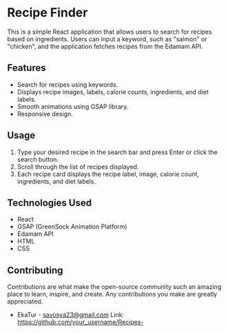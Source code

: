 # Recipe Finder

This is a simple React application that allows users to search for recipes based on ingredients. Users can input a keyword, such as "salmon" or "chicken", and the application fetches recipes from the Edamam API.

## Features

- Search for recipes using keywords.
- Displays recipe images, labels, calorie counts, ingredients, and diet labels.
- Smooth animations using GSAP library.
- Responsive design.

## Usage

1. Type your desired recipe in the search bar and press Enter or click the search button.
2. Scroll through the list of recipes displayed.
3. Each recipe card displays the recipe label, image, calorie count, ingredients, and diet labels.

## Technologies Used
- React
- GSAP (GreenSock Animation Platform)
- Edamam API
- HTML
- CSS

## Contributing
Contributions are what make the open-source community such an amazing place to learn, inspire, and create. Any contributions you make are greatly appreciated.

- EkaTur - savosya23@gmail.com
Link: https://github.com/your_username/Recipes-
